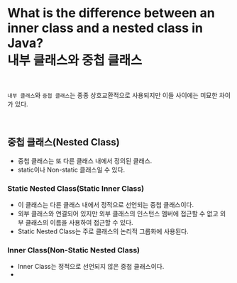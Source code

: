 # What is the difference between an inner class and a nested class in Java?<br>내부 클래스와 중첩 클래스

<br>

`내부 클래스`와 `중첩 클래스`는 종종 상호교환적으로 사용되지만 이들 사이에는 미묘한 차이가 있다.

<br>

## 중첩 클래스(Nested Class)

- 중첩 클래스는 또 다른 클래스 내에서 정의된 클래스.
- static이나 Non-static 클래스일 수 있다.

### Static Nested Class(Static Inner Class)

  - 이 클래스는 다른 클래스 내에서 정적으로 선언되는 중첩 클래스이다.
  - 외부 클래스와 연결되어 있지만 외부 클래스의 인스턴스 멤버에 접근할 수 없고 외부 클래스의 이름을 사용하여 접근할 수 있다.
  - Static Nested Class는 주로 클래스의 논리적 그룹화에 사용된다.

    
### Inner Class(Non-Static Nested Class)

- Inner Class는 정적으로 선언되지 않은 중첩 클래스이다.
- 